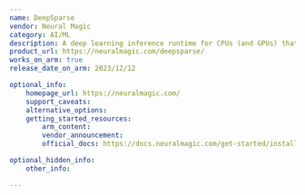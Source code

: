 ```yaml
---
name: DeepSparse
vendor: Neural Magic
category: AI/ML
description: A deep learning inference runtime for CPUs (and GPUs) that takes advantage of sparsity to accelerate inference.
product_url: https://neuralmagic.com/deepsparse/
works_on_arm: true
release_date_on_arm: 2023/12/12

optional_info:
    homepage_url: https://neuralmagic.com/
    support_caveats:
    alternative_options:
    getting_started_resources:
        arm_content: 
        vendor_announcement: 
        official_docs: https://docs.neuralmagic.com/get-started/install/deepsparse

optional_hidden_info:
    other_info:

---
```


